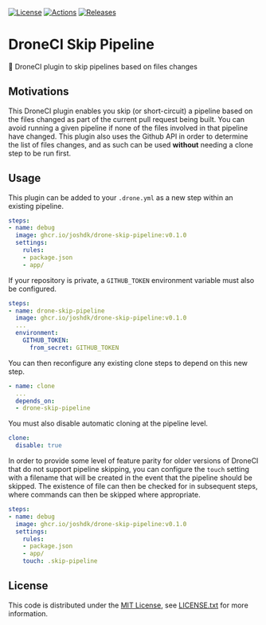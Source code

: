 [![License][license-badge]][license-link]
[![Actions][github-actions-badge]][github-actions-link]
[![Releases][github-release-badge]][github-release-link]

# DroneCI Skip Pipeline

🤖 DroneCI plugin to skip pipelines based on files changes

## Motivations

This DroneCI plugin enables you skip (or short-circuit) a pipeline based on the files changed as part of the current pull request being built.
You can avoid running a given pipeline if none of the files involved in that pipeline have changed.
This plugin also uses the Github API in order to determine the list of files changes, and as such can be used **without** needing a clone step to be run first.

## Usage

This plugin can be added to your `.drone.yml` as a new step within an existing pipeline. 

```yaml
steps:
- name: debug
  image: ghcr.io/joshdk/drone-skip-pipeline:v0.1.0
  settings:
    rules:
    - package.json
    - app/
```

If your repository is private, a `GITHUB_TOKEN` environment variable must also be configured.

```yaml
steps:
- name: drone-skip-pipeline
  image: ghcr.io/joshdk/drone-skip-pipeline:v0.1.0
  ...
  environment:
    GITHUB_TOKEN:
      from_secret: GITHUB_TOKEN
```

You can then reconfigure any existing clone steps to depend on this new step.

```yaml
- name: clone
  ...
  depends_on:
  - drone-skip-pipeline
```

You must also disable automatic cloning at the pipeline level.

```yaml
clone:
  disable: true
```

In order to provide some level of feature parity for older versions of DroneCI that do not support pipeline skipping, you can configure the `touch` setting with a filename that will be created in the event that the pipeline should be skipped.
The existence of file can then be checked for in subsequent steps, where commands can then be skipped where appropriate.

```yaml
steps:
- name: debug
  image: ghcr.io/joshdk/drone-skip-pipeline:v0.1.0
  settings:
    rules:
    - package.json
    - app/
    touch: .skip-pipeline
```

## License

This code is distributed under the [MIT License][license-link], see [LICENSE.txt][license-file] for more information.

[github-actions-badge]:  https://github.com/joshdk/drone-skip-pipeline/workflows/Build/badge.svg
[github-actions-link]:   https://github.com/joshdk/drone-skip-pipeline/actions
[github-release-badge]:  https://img.shields.io/github/release/joshdk/drone-skip-pipeline/all.svg
[github-release-link]:   https://github.com/joshdk/drone-skip-pipeline/releases
[license-badge]:         https://img.shields.io/badge/license-MIT-green.svg
[license-file]:          https://github.com/joshdk/drone-skip-pipeline/blob/master/LICENSE.txt
[license-link]:          https://opensource.org/licenses/MIT
